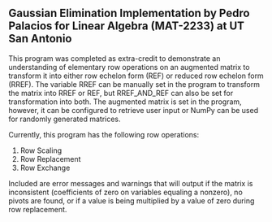 ## **Gaussian Elimination Implementation by Pedro Palacios for Linear Algebra (MAT-2233) at UT San Antonio**

This program was completed as extra-credit to demonstrate an understanding of elementary row operations on an augmented matrix to transform it into either row echelon form (REF)
or reduced row echelon form (RREF). The variable RREF can be manually set in the program to transform the matrix into RREF or REF, but RREF_AND_REF can also be set for transformation into both. The augmented matrix is set in the program, however, it can be configured to retrieve user input or NumPy can be used for randomly generated matrices.

Currently, this program has the following row operations:
  1. Row Scaling
  2. Row Replacement
  3. Row Exchange

Included are error messages and warnings that will output if the matrix is inconsistent (coefficients of zero on variables equaling a nonzero), no pivots are found, or if
a value is being multiplied by a value of zero during row replacement.

